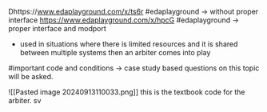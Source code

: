 Dhttps://www.edaplayground.com/x/ts6r #edaplayground -> without proper interface
https://www.edaplayground.com/x/hpcG #edaplayground -> proper interface and modport


- used in situations where there is limited resources and it is shared between multiple systems then an arbiter comes into play

#important code and conditions -> case study based questions on this topic will be asked.

![[Pasted image 20240913110033.png]]
this is the textbook code for the arbiter. sv
